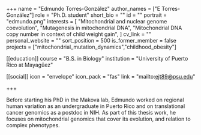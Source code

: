 +++
name = "Edmundo Torres-González"
author_names = ["E Torres-González"]
role = "Ph.D. student"
short_bio = ""
id = ""
portrait = "edmundo.png"
interests = [
  "Mitochondrial and nuclear genome coevolution",
  "Mutagenesis in mitochondrial DNA",
  "Mitochondrial DNA copy number in context of child weight gain",
]
cv_link = ""
personal_website = ""
sort_position = 500
is_former_member = false
projects = ["mitochondrial_mutation_dynamics","childhood_obesity"]

[[education]]
  course = "B.S. in Biology"
  institution = "University of Puerto Rico at Mayagüez"

[[social]]
    icon = "envelope"
    icon_pack = "fas"
    link = "mailto:ejt89@psu.edu"


+++

Before starting his PhD in the Makova lab, Edmundo worked on regional human variation as an undergraduate in Puerto Rico and on translational cancer genomics as a postdoc in NIH. As part of this thesis work, he focuses on mitochondrial genomics that cover its evolution, and
relation to complex phenotypes.
